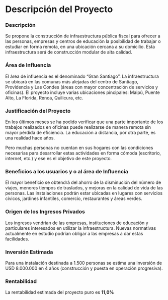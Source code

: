 # Descripción del Proyecto

### Descripción

Se propone la construcción de infraestructura pública fiscal para ofrecer a las personas, empresas y centros de educación la posibilidad de trabajar o estudiar en forma remota, en una ubicación cercana a su domicilio. Esta infraestructura será de construcción modular de alta calidad.

### Área de Influencia

El área de influencia es el denominado “Gran Santiago”. La infraestructura se ubicará en las comunas más alejadas del centro de Santiago, Providencia y Las Condes \(áreas con mayor concentración de servicios y oficinas\). El proyecto incluye varias ubicaciones pincipales: Maipú, Puente Alto, La Florida, Renca, Quilicura, etc.

### Justificación del Proyecto

En los últimos meses se ha podido verificar que una parte importante de los trabajos realizados en oficinas puede realizarse de manera remota sin mayor pérdida de eficiencia. La educación a distancia, por otra parte, es una realidad hace años. 

Pero muchas personas no cuentan en sus hogares con las condiciones necesarias para desarrollar estas actividades en forma cómoda \(escritorio, internet, etc.\) y ese es el objetivo de este proyecto.

### Beneficios a los usuarios y o al área de Influencia

El mayor beneficio se obtendrá del ahorro de la disminución del número de viajes, menores tiempos de traslados,  y mejoras en la calidad de vida de las personas. Las instalaciones podrán estar ubicadas en lugares con servicios cívicos, jardines infantiles, comercio, restaurantes y áreas verdes.

### Origen de los Ingresos Privados

Los ingresos vendrían de las empresas, instituciones de educación y particulares interesados en utilizar la infraestructura. Nuevas normativas actualmente en estudio podrían obligar a las empresas a dar estas facilidades.

### Inversión Estimada

Para una instalación destinada a 1.500 personas se estima una inversión de USD 8.000.000 en 4 años \(construcción y puesta en operación progresiva\).

### Rentabilidad

La rentabilidad estimada del proyecto puro es **11,0%**

## 

